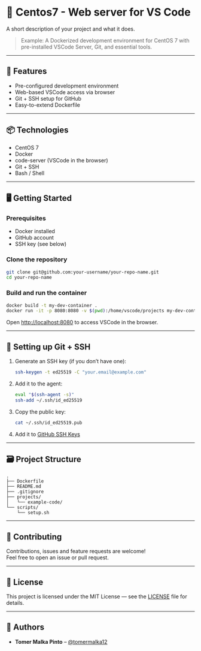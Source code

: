 # 🔧 Centos7 - Web server for VS Code 

A short description of your project and what it does.

> Example: A Dockerized development environment for CentOS 7 with pre-installed VSCode Server, Git, and essential tools.

---

## 🚀 Features

- Pre-configured development environment
- Web-based VSCode access via browser
- Git + SSH setup for GitHub
- Easy-to-extend Dockerfile

---

## 📦 Technologies

- CentOS 7
- Docker
- code-server (VSCode in the browser)
- Git + SSH
- Bash / Shell

---

## 🖥️ Getting Started

### Prerequisites

- Docker installed
- GitHub account
- SSH key (see below)

### Clone the repository

```bash
git clone git@github.com:your-username/your-repo-name.git
cd your-repo-name
```

### Build and run the container

```bash
docker build -t my-dev-container .
docker run -it -p 8080:8080 -v $(pwd):/home/vscode/projects my-dev-container
```

Open [http://localhost:8080](http://localhost:8080) to access VSCode in the browser.

---

## 🔐 Setting up Git + SSH

1. Generate an SSH key (if you don’t have one):

    ```bash
    ssh-keygen -t ed25519 -C "your.email@example.com"
    ```

2. Add it to the agent:

    ```bash
    eval "$(ssh-agent -s)"
    ssh-add ~/.ssh/id_ed25519
    ```

3. Copy the public key:

    ```bash
    cat ~/.ssh/id_ed25519.pub
    ```

4. Add it to [GitHub SSH Keys](https://github.com/settings/keys)

---

## 🗃️ Project Structure

```
.
├── Dockerfile
├── README.md
├── .gitignore
├── projects/
│   └── example-code/
└── scripts/
    └── setup.sh
```

---

## 🤝 Contributing

Contributions, issues and feature requests are welcome!  
Feel free to open an issue or pull request.

---

## 📄 License

This project is licensed under the MIT License — see the [LICENSE](./LICENSE) file for details.

---

## 👤 Authors

- **Tomer Malka Pinto** – [@tomermalka12](https://github.com/tomermalka12)
